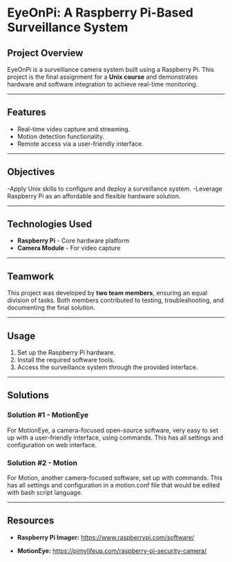 # EyeOnPi: A Raspberry Pi-Based Surveillance System

## Project Overview
EyeOnPi is a surveillance camera system built using a Raspberry Pi. This project is the final assignment for a **Unix course** and demonstrates hardware and software integration to achieve real-time monitoring.

---

## Features
- Real-time video capture and streaming.
- Motion detection functionality.
- Remote access via a user-friendly interface.

---

## Objectives
-Apply Unix skills to configure and deploy a surveillance system.
-Leverage Raspberry Pi as an affordable and flexible hardware solution.

---

## Technologies Used
- **Raspberry Pi** - Core hardware platform
- **Camera Module** - For video capture

---

## Teamwork
This project was developed by **two team members**, ensuring an equal division of tasks.
Both members contributed to testing, troubleshooting, and documenting the final solution.

---

## Usage
1. Set up the Raspberry Pi hardware.
2. Install the required software tools.
3. Access the surveillance system through the provided interface.

---

## Solutions

### **Solution #1 - MotionEye**
For MotionEye, a camera-focused open-source software, very easy to set up with a user-friendly interface, using commands. This has all settings and configuration on web interface.

### **Solution #2 - Motion**
For Motion, another camera-focused software, set up with commands. This has all settings and configuration in a motion.conf file that would be edited with bash script language. 

---

## Resources
- **Raspberry Pi Imager:**
https://www.raspberrypi.com/software/

- **MotionEye:**
https://pimylifeup.com/raspberry-pi-security-camera/
